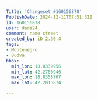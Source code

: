 ```yaml
---
Title: 'Changeset #160156878'
PublishDate: 2024-12-11T07:51:31Z
id: 160156878
user: dada24
comment: name street
created_by: iD 2.30.4
tags:
- Montenegro
- Budva
bbox:
  min_lon: 18.8339956
  min_lat: 42.2780946
  max_lon: 18.8358707
  max_lat: 42.2815874

---
```

